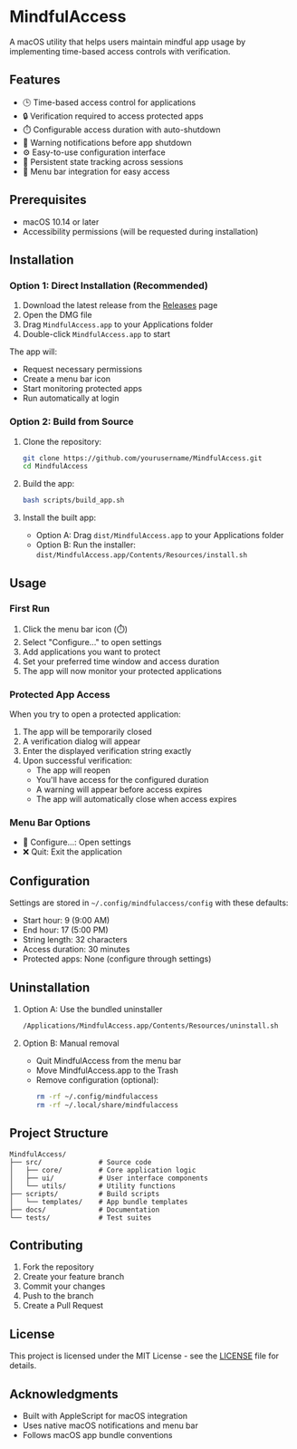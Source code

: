 # MindfulAccess

A macOS utility that helps users maintain mindful app usage by implementing time-based access controls with verification.

## Features

- 🕒 Time-based access control for applications
- 🔒 Verification required to access protected apps
- ⏱️ Configurable access duration with auto-shutdown
- 🔔 Warning notifications before app shutdown
- ⚙️ Easy-to-use configuration interface
- 💾 Persistent state tracking across sessions
- 🔄 Menu bar integration for easy access

## Prerequisites

- macOS 10.14 or later
- Accessibility permissions (will be requested during installation)

## Installation

### Option 1: Direct Installation (Recommended)

1. Download the latest release from the [Releases](https://github.com/yourusername/MindfulAccess/releases) page
2. Open the DMG file
3. Drag `MindfulAccess.app` to your Applications folder
4. Double-click `MindfulAccess.app` to start

The app will:
- Request necessary permissions
- Create a menu bar icon
- Start monitoring protected apps
- Run automatically at login

### Option 2: Build from Source

1. Clone the repository:
   ```bash
   git clone https://github.com/yourusername/MindfulAccess.git
   cd MindfulAccess
   ```

2. Build the app:
   ```bash
   bash scripts/build_app.sh
   ```

3. Install the built app:
   - Option A: Drag `dist/MindfulAccess.app` to your Applications folder
   - Option B: Run the installer: `dist/MindfulAccess.app/Contents/Resources/install.sh`

## Usage

### First Run

1. Click the menu bar icon (⏱️)
2. Select "Configure..." to open settings
3. Add applications you want to protect
4. Set your preferred time window and access duration
5. The app will now monitor your protected applications

### Protected App Access

When you try to open a protected application:
1. The app will be temporarily closed
2. A verification dialog will appear
3. Enter the displayed verification string exactly
4. Upon successful verification:
   - The app will reopen
   - You'll have access for the configured duration
   - A warning will appear before access expires
   - The app will automatically close when access expires

### Menu Bar Options

- 🔧 Configure...: Open settings
- ❌ Quit: Exit the application

## Configuration

Settings are stored in `~/.config/mindfulaccess/config` with these defaults:
- Start hour: 9 (9:00 AM)
- End hour: 17 (5:00 PM)
- String length: 32 characters
- Access duration: 30 minutes
- Protected apps: None (configure through settings)

## Uninstallation

1. Option A: Use the bundled uninstaller
   ```bash
   /Applications/MindfulAccess.app/Contents/Resources/uninstall.sh
   ```

2. Option B: Manual removal
   - Quit MindfulAccess from the menu bar
   - Move MindfulAccess.app to the Trash
   - Remove configuration (optional):
     ```bash
     rm -rf ~/.config/mindfulaccess
     rm -rf ~/.local/share/mindfulaccess
     ```

## Project Structure

```
MindfulAccess/
├── src/              # Source code
│   ├── core/         # Core application logic
│   ├── ui/           # User interface components
│   └── utils/        # Utility functions
├── scripts/          # Build scripts
│   └── templates/    # App bundle templates
├── docs/             # Documentation
└── tests/            # Test suites
```

## Contributing

1. Fork the repository
2. Create your feature branch
3. Commit your changes
4. Push to the branch
5. Create a Pull Request

## License

This project is licensed under the MIT License - see the [LICENSE](LICENSE) file for details.

## Acknowledgments

- Built with AppleScript for macOS integration
- Uses native macOS notifications and menu bar
- Follows macOS app bundle conventions 